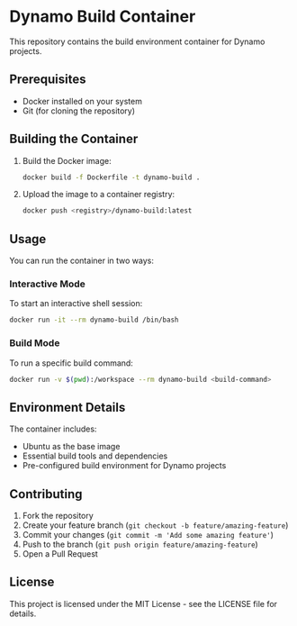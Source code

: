 # Dynamo Build Container

This repository contains the build environment container for Dynamo projects.

## Prerequisites

- Docker installed on your system
- Git (for cloning the repository)

## Building the Container

1. Build the Docker image:
   ```bash
   docker build -f Dockerfile -t dynamo-build . 
   ```

2. Upload the image to a container registry:
   ```bash
   docker push <registry>/dynamo-build:latest
   ```

## Usage

You can run the container in two ways:

### Interactive Mode

To start an interactive shell session:

```bash
docker run -it --rm dynamo-build /bin/bash
```

### Build Mode

To run a specific build command:

```bash
docker run -v $(pwd):/workspace --rm dynamo-build <build-command>
```

## Environment Details

The container includes:
- Ubuntu as the base image
- Essential build tools and dependencies
- Pre-configured build environment for Dynamo projects

## Contributing

1. Fork the repository
2. Create your feature branch (`git checkout -b feature/amazing-feature`)
3. Commit your changes (`git commit -m 'Add some amazing feature'`)
4. Push to the branch (`git push origin feature/amazing-feature`)
5. Open a Pull Request

## License

This project is licensed under the MIT License - see the LICENSE file for details.
